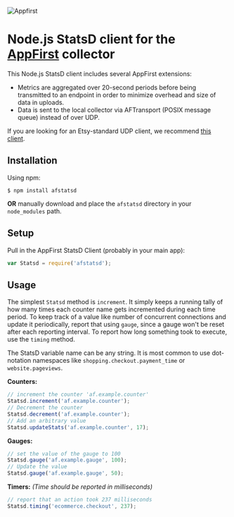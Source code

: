 ![Appfirst](https://wwws.appfirst.com/site_media/images/af_logo_blue.svg)

Node.js StatsD client for the [AppFirst](http://www.appfirst.com) collector
====================================
This Node.js StatsD client includes several AppFirst extensions:

- Metrics are aggregated over 20-second periods before being transmitted to an endpoint in order to minimize overhead and size of data in uploads.
- Data is sent to the local collector via AFTransport (POSIX message queue) instead of over UDP.

If you are looking for an Etsy-standard UDP client, we recommend [this client](https://github.com/sivy/node-statsd).

Installation
------------
Using npm:

    $ npm install afstatsd

**OR** manually download and place the `afstatsd` directory in your `node_modules` path.


Setup
-----

Pull in the AppFirst StatsD Client (probably in your main app):

```javascript
var Statsd = require('afstatsd');
```

Usage
-----
The simplest `Statsd` method is `increment`. It simply keeps a running tally of
how many times each counter name gets incremented during each time period. To
keep track of a value like number of concurrent connections and update it periodically, report
that using `gauge`, since a gauge won't be reset after each reporting interval.
To report how long something took to execute, use the `timing` method.

The StatsD variable name can be any string. It is most common to use
dot-notation namespaces like `shopping.checkout.payment_time` or `website.pageviews`.

**Counters:**

```javascript
// increment the counter 'af.example.counter'
Statsd.increment('af.example.counter');
// Decrement the counter
Statsd.decrement('af.example.counter');
// Add an arbitrary value
Statsd.updateStats('af.example.counter', 17);
```


**Gauges:**

```javascript
// set the value of the gauge to 100
Statsd.gauge('af.example.gauge', 100);
// Update the value
Statsd.gauge('af.example.gauge', 50);
```

**Timers:** *(Time should be reported in milliseconds)*

```javascript
// report that an action took 237 milliseconds
Statsd.timing('ecommerce.checkout', 237);
```
